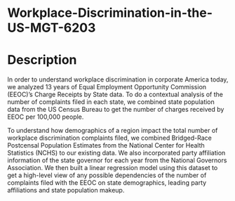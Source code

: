 # Workplace-Discrimination-in-the-US-MGT-6203

# Description
In order to understand workplace discrimination in corporate America today, we analyzed 13 years of Equal Employment Opportunity Commission (EEOC)’s Charge Receipts by State data. To do a contextual analysis of the number of complaints filed in each state, we combined state population data from the US Census Bureau to get the number of charges received by EEOC per 100,000 people.

To understand how demographics of a region impact the total number of workplace discrimination complaints filed, we combined Bridged-Race Postcensal Population Estimates from the National Center for Health Statistics (NCHS) to our existing data. We also incorporated party affiliation information of the state governor for each year from the National Governors Association. We then built a linear regression model using this dataset to get a high-level view of any possible dependencies of the number of complaints filed with the EEOC on state demographics, leading party affiliations and state population makeup.
